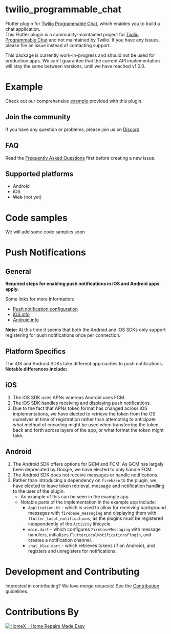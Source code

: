 # twilio_programmable_chat
Flutter plugin for [Twilio Programmable Chat](https://www.twilio.com/chat?utm_source=opensource&utm_campaign=flutter-plugin), which enables you to build a chat application. \
This Flutter plugin is a community-maintained project for [Twilio Programmable Chat](https://www.twilio.com/vidchateo?utm_source=opensource&utm_campaign=flutter-plugin) and not maintained by Twilio. If you have any issues, please file an issue instead of contacting support.

This package is currently work-in-progress and should not be used for production apps. We can't guarantee that the current API implementation will stay the same between versions, until we have reached v1.0.0.

# Example
Check out our comprehensive [example](https://gitlab.com/twilio-flutter/programmable-chat/tree/master/example) provided with this plugin.

## Join the community
If you have any question or problems, please join us on [Discord](https://discord.gg/MWnu4nW)

## FAQ
Read the [Frequently Asked Questions](https://gitlab.com/twilio-flutter/programmable-chat/blob/master/FAQ.md) first before creating a new issue.

## Supported platforms
* Android
* iOS
* ~~Web~~ (not yet)

# Code samples

We will add some code samples soon

# Push Notifications

## General

**Required steps for enabling push notifications in iOS and Android apps apply.**

Some links for more information:
- [Push notification configuration](https://www.twilio.com/docs/chat/push-notification-configuration)
- [iOS info](https://www.twilio.com/docs/chat/ios/push-notifications-ios)
- [Android info](https://www.twilio.com/docs/chat/android/push-notifications)

**Note:** At this time it seems that both the Android and iOS SDKs only support registering for push notifications once per connection.

## Platform Specifics

The iOS and Android SDKs take different approaches to push notifications. **Notable differences include:**

## iOS
1. The iOS SDK uses APNs whereas Android uses FCM.
2. The iOS SDK handles receiving and displaying push notifications.
3. Due to the fact that APNs token format has changed across iOS implementations, we have elected to retrieve the token from the OS ourselves at time of registration rather than attempting to anticipate what method of encoding might be used when transferring the token back and forth across layers of the app, or what format the token might take.

## Android
1. The Android SDK offers options for GCM and FCM. As GCM has largely been deprecated by Google, we have elected to only handle FCM.
2. The Android SDK does not receive messages or handle notifications.
3. Rather than introducing a dependency on `firebase` to the plugin, we have elected to leave token retrieval, message and notification handling to the user of the plugin.
    - An example of this can be seen in the example app.
    - Notable parts of the implementation in the example app include:
      * `Application.kt` - which is used to allow for receiving background messages with `firebase_messaging`
       and displaying them with `flutter_local_notifications`, as the plugins must be registered independently
       of the `Activity` lifecycle.
      * `main.dart` - which configures `FirebaseMessaging` with message handlers,
       initializes `FlutterLocalNotificationsPlugin`, and creates a notification channel.
      * `chat_bloc.dart` - which retrieves tokens (if on Android), and registers and unregisters for notifications.


# Development and Contributing
Interested in contributing? We love merge requests! See the [Contribution](https://gitlab.com/twilio-flutter/programmable-chat/blob/master/CONTRIBUTING.md) guidelines.

# Contributions By

[![HomeX - Home Repairs Made Easy](https://homex.com/static/brand/homex-logo-green.svg)](https://homex.com)
